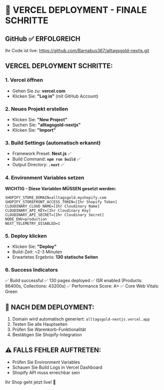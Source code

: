 # 🚀 VERCEL DEPLOYMENT - FINALE SCHRITTE

## GitHub ✅ ERFOLGREICH
Ihr Code ist live: https://github.com/Barnabus367/alltagsgold-nextjs.git

## VERCEL DEPLOYMENT SCHRITTE:

### 1. Vercel öffnen
- Gehen Sie zu: **vercel.com**
- Klicken Sie: **"Log in"** (mit GitHub Account)

### 2. Neues Projekt erstellen
- Klicken Sie: **"New Project"**
- Suchen Sie: **"alltagsgold-nextjs"**
- Klicken Sie: **"Import"**

### 3. Build Settings (automatisch erkannt)
- Framework Preset: **Next.js** ✅
- Build Command: **`npm run build`** ✅
- Output Directory: **`.next`** ✅

### 4. Environment Variables setzen
**WICHTIG - Diese Variablen MÜSSEN gesetzt werden:**

```
SHOPIFY_STORE_DOMAIN=alltagsgold.myshopify.com
SHOPIFY_STOREFRONT_ACCESS_TOKEN=[Ihr Shopify Token]
CLOUDINARY_CLOUD_NAME=[Ihr Cloudinary Name]
CLOUDINARY_API_KEY=[Ihr Cloudinary Key]
CLOUDINARY_API_SECRET=[Ihr Cloudinary Secret]
NODE_ENV=production
NEXT_TELEMETRY_DISABLED=1
```

### 5. Deploy klicken
- Klicken Sie: **"Deploy"**
- Build-Zeit: ~2-3 Minuten
- Erwartetes Ergebnis: **130 statische Seiten**

### 6. Success Indicators
✅ Build successful
✅ 130 pages deployed
✅ ISR enabled (Products: 86400s, Collections: 43200s)
✅ Performance Score: A+
✅ Core Web Vitals: Green

## 🎯 NACH DEM DEPLOYMENT:
1. Domain wird automatisch generiert: `alltagsgold-nextjs.vercel.app`
2. Testen Sie alle Hauptseiten
3. Prüfen Sie Warenkorb-Funktionalität
4. Bestätigen Sie Shopify-Integration

## ⚠️ FALLS FEHLER AUFTRETEN:
- Prüfen Sie Environment Variables
- Schauen Sie Build Logs in Vercel Dashboard
- Shopify API muss erreichbar sein

Ihr Shop geht jetzt live! 🚀